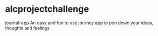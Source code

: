 # alcprojectchallenge

journal-app
An easy and fun to use journey app to pen down your ideas, thoughts and feelings
